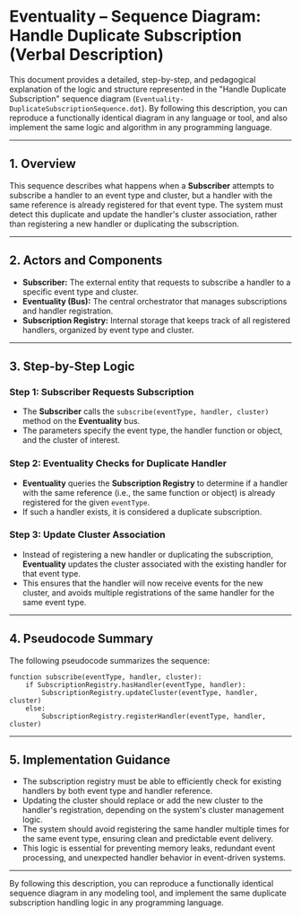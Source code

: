 # Eventuality – Sequence Diagram: Handle Duplicate Subscription (Verbal Description)

This document provides a detailed, step-by-step, and pedagogical explanation of the logic and structure represented in the "Handle Duplicate Subscription" sequence diagram (`Eventuality-DuplicateSubscriptionSequence.dot`). By following this description, you can reproduce a functionally identical diagram in any language or tool, and also implement the same logic and algorithm in any programming language.

---

## 1. Overview

This sequence describes what happens when a **Subscriber** attempts to subscribe a handler to an event type and cluster, but a handler with the same reference is already registered for that event type. The system must detect this duplicate and update the handler's cluster association, rather than registering a new handler or duplicating the subscription.

---

## 2. Actors and Components

- **Subscriber:** The external entity that requests to subscribe a handler to a specific event type and cluster.
- **Eventuality (Bus):** The central orchestrator that manages subscriptions and handler registration.
- **Subscription Registry:** Internal storage that keeps track of all registered handlers, organized by event type and cluster.

---

## 3. Step-by-Step Logic

### Step 1: Subscriber Requests Subscription

- The **Subscriber** calls the `subscribe(eventType, handler, cluster)` method on the **Eventuality** bus.
- The parameters specify the event type, the handler function or object, and the cluster of interest.

### Step 2: Eventuality Checks for Duplicate Handler

- **Eventuality** queries the **Subscription Registry** to determine if a handler with the same reference (i.e., the same function or object) is already registered for the given `eventType`.
- If such a handler exists, it is considered a duplicate subscription.

### Step 3: Update Cluster Association

- Instead of registering a new handler or duplicating the subscription, **Eventuality** updates the cluster associated with the existing handler for that event type.
- This ensures that the handler will now receive events for the new cluster, and avoids multiple registrations of the same handler for the same event type.

---

## 4. Pseudocode Summary

The following pseudocode summarizes the sequence:

```
function subscribe(eventType, handler, cluster):
    if SubscriptionRegistry.hasHandler(eventType, handler):
        SubscriptionRegistry.updateCluster(eventType, handler, cluster)
    else:
        SubscriptionRegistry.registerHandler(eventType, handler, cluster)
```

---

## 5. Implementation Guidance

- The subscription registry must be able to efficiently check for existing handlers by both event type and handler reference.
- Updating the cluster should replace or add the new cluster to the handler's registration, depending on the system's cluster management logic.
- The system should avoid registering the same handler multiple times for the same event type, ensuring clean and predictable event delivery.
- This logic is essential for preventing memory leaks, redundant event processing, and unexpected handler behavior in event-driven systems.

---

By following this description, you can reproduce a functionally identical sequence diagram
in any modeling tool, and implement the same duplicate subscription handling logic in any
programming language.
